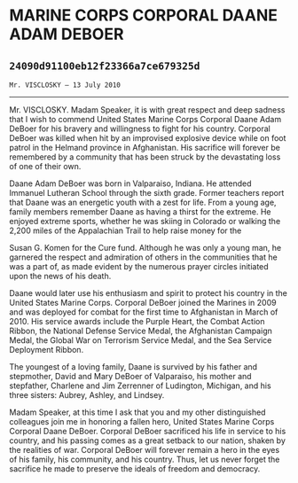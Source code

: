 # MARINE CORPS CORPORAL DAANE ADAM DEBOER
## `24090d91100eb12f23366a7ce679325d`
`Mr. VISCLOSKY — 13 July 2010`

---


Mr. VISCLOSKY. Madam Speaker, it is with great respect and deep 
sadness that I wish to commend United States Marine Corps Corporal 
Daane Adam DeBoer for his bravery and willingness to fight for his 
country. Corporal DeBoer was killed when hit by an improvised explosive 
device while on foot patrol in the Helmand province in Afghanistan. His 
sacrifice will forever be remembered by a community that has been 
struck by the devastating loss of one of their own.

Daane Adam DeBoer was born in Valparaiso, Indiana. He attended 
Immanuel Lutheran School through the sixth grade. Former teachers 
report that Daane was an energetic youth with a zest for life. From a 
young age, family members remember Daane as having a thirst for the 
extreme. He enjoyed extreme sports, whether he was skiing in Colorado 
or walking the 2,200 miles of the Appalachian Trail to help raise money 
for the


Susan G. Komen for the Cure fund. Although he was only a young man, he 
garnered the respect and admiration of others in the communities that 
he was a part of, as made evident by the numerous prayer circles 
initiated upon the news of his death.

Daane would later use his enthusiasm and spirit to protect his 
country in the United States Marine Corps. Corporal DeBoer joined the 
Marines in 2009 and was deployed for combat for the first time to 
Afghanistan in March of 2010. His service awards include the Purple 
Heart, the Combat Action Ribbon, the National Defense Service Medal, 
the Afghanistan Campaign Medal, the Global War on Terrorism Service 
Medal, and the Sea Service Deployment Ribbon.

The youngest of a loving family, Daane is survived by his father and 
stepmother, David and Mary DeBoer of Valparaiso, his mother and 
stepfather, Charlene and Jim Zerrenner of Ludington, Michigan, and his 
three sisters: Aubrey, Ashley, and Lindsey.

Madam Speaker, at this time I ask that you and my other distinguished 
colleagues join me in honoring a fallen hero, United States Marine 
Corps Corporal Daane DeBoer. Corporal DeBoer sacrificed his life in 
service to his country, and his passing comes as a great setback to our 
nation, shaken by the realities of war. Corporal DeBoer will forever 
remain a hero in the eyes of his family, his community, and his 
country. Thus, let us never forget the sacrifice he made to preserve 
the ideals of freedom and democracy.
